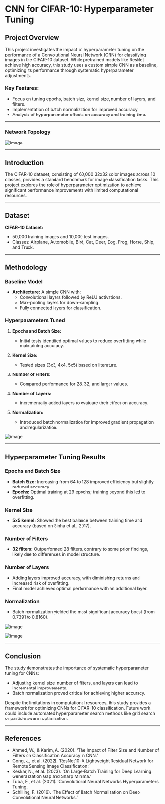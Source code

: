 # CNN for CIFAR-10: Hyperparameter Tuning

## Project Overview

This project investigates the impact of hyperparameter tuning on the performance of a Convolutional Neural Network (CNN) for classifying images in the CIFAR-10 dataset. While pretrained models like ResNet achieve high accuracy, this study uses a custom simple CNN as a baseline, optimizing its performance through systematic hyperparameter adjustments.

### Key Features:
- Focus on tuning epochs, batch size, kernel size, number of layers, and filters.
- Implementation of batch normalization for improved accuracy.
- Analysis of hyperparameter effects on accuracy and training time.

---

### Network Topology

![image](https://github.com/user-attachments/assets/7fd142cd-2470-405b-a1c4-418e3745a14f)

---

## Introduction

The CIFAR-10 dataset, consisting of 60,000 32x32 color images across 10 classes, provides a standard benchmark for image classification tasks. This project explores the role of hyperparameter optimization to achieve significant performance improvements with limited computational resources.

---

## Dataset

**CIFAR-10 Dataset:**
- 50,000 training images and 10,000 test images.
- Classes: Airplane, Automobile, Bird, Cat, Deer, Dog, Frog, Horse, Ship, and Truck.

---

## Methodology

### Baseline Model
- **Architecture:** A simple CNN with:
  - Convolutional layers followed by ReLU activations.
  - Max-pooling layers for down-sampling.
  - Fully connected layers for classification.

### Hyperparameters Tuned
1. **Epochs and Batch Size:**
   - Initial tests identified optimal values to reduce overfitting while maintaining accuracy.

2. **Kernel Size:**
   - Tested sizes (3x3, 4x4, 5x5) based on literature.

3. **Number of Filters:**
   - Compared performance for 28, 32, and larger values.

4. **Number of Layers:**
   - Incrementally added layers to evaluate their effect on accuracy.

5. **Normalization:**
   - Introduced batch normalization for improved gradient propagation and regularization.


![image](https://github.com/user-attachments/assets/361b5d36-0c44-4760-9f6f-7c7ab3dd39bc)

---

## Hyperparameter Tuning Results

### Epochs and Batch Size
- **Batch Size:** Increasing from 64 to 128 improved efficiency but slightly reduced accuracy.
- **Epochs:** Optimal training at 29 epochs; training beyond this led to overfitting.

### Kernel Size
- **5x5 kernel:** Showed the best balance between training time and accuracy (based on Sinha et al., 2017).

### Number of Filters
- **32 filters:** Outperformed 28 filters, contrary to some prior findings, likely due to differences in model structure.

### Number of Layers
- Adding layers improved accuracy, with diminishing returns and increased risk of overfitting.
- Final model achieved optimal performance with an additional layer.

### Normalization
- Batch normalization yielded the most significant accuracy boost (from 0.7391 to 0.8160).

![image](https://github.com/user-attachments/assets/3c1c3cf6-6ec7-46ee-a8fb-d7488856c869)

![image](https://github.com/user-attachments/assets/10b6c934-a7a0-4e86-a26d-8e357ff3ab2c)

---

## Conclusion

The study demonstrates the importance of systematic hyperparameter tuning for CNNs:
- Adjusting kernel size, number of filters, and layers can lead to incremental improvements.
- Batch normalization proved critical for achieving higher accuracy.

Despite the limitations in computational resources, this study provides a framework for optimizing CNNs for CIFAR-10 classification. Future work could include automated hyperparameter search methods like grid search or particle swarm optimization.

---

## References

- Ahmed, W., & Karim, A. (2020). ‘The Impact of Filter Size and Number of Filters on Classification Accuracy in CNN.’
- Gong, J., et al. (2022). ‘ResNet10: A Lightweight Residual Network for Remote Sensing Image Classification.’
- Keskar, N., et al. (2023). ‘On Large-Batch Training for Deep Learning: Generalization Gap and Sharp Minima.’
- Tuba, E., et al. (2021). ‘Convolutional Neural Networks Hyperparameters Tuning.’
- Schilling, F. (2016). ‘The Effect of Batch Normalization on Deep Convolutional Neural Networks.’
